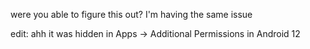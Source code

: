 were you able to figure this out? I'm having the same issue

edit: ahh it was hidden in Apps -> Additional Permissions in Android 12
